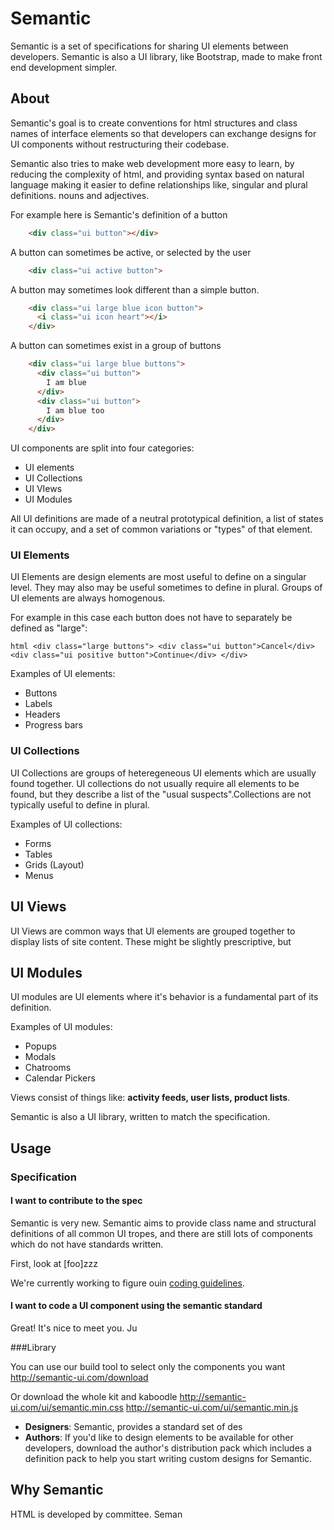 # Semantic

Semantic is a set of specifications for sharing UI elements between developers. Semantic is also a UI library, like Bootstrap, made to make front end development simpler.

## About
Semantic's goal is to create conventions for html structures and class names of interface elements so that developers can exchange designs for UI components without restructuring their codebase. 

Semantic also tries to make web development more easy to learn, by reducing the complexity of html, and providing syntax based on natural language making it easier to define relationships like, singular and plural definitions. nouns and adjectives.

For example here is Semantic's definition of a button

```html
    <div class="ui button"></div>
```
A button can sometimes be active, or selected by the user

``` html
    <div class="ui active button">
```

A button may sometimes look different than a simple button. 
``` html
    <div class="ui large blue icon button">
      <i class="ui icon heart"></i>
    </div>
```

A button can sometimes exist in a group of buttons
``` html
    <div class="ui large blue buttons">
      <div class="ui button">
        I am blue
      </div>
      <div class="ui button">
        I am blue too
      </div>
    </div>
```

UI components are split into four categories: 
* UI elements
* UI Collections
* UI VIews
* UI Modules

All UI definitions are made of a neutral prototypical definition, a list of states it can occupy, and a set of common variations or "types" of that element. 

### UI Elements
UI Elements are design elements are most useful to define on a singular level. They may also may be useful sometimes to define in plural. Groups of UI elements are always homogenous.

For example in this case each button does not have to separately be defined as "large":

`` html
    <div class="large buttons">
      <div class="ui button">Cancel</div>
      <div class="ui positive button">Continue</div>
    </div>
``

Examples of UI elements:
* Buttons
* Labels
* Headers
* Progress bars


### UI Collections
UI Collections are groups of heteregeneous UI elements which are usually found together. UI collections do not usually require all elements to be found, but they describe a list of the "usual suspects".Collections are not typically useful to define in plural.

Examples of UI collections: 
* Forms
* Tables
* Grids (Layout)
* Menus
 
## UI Views
UI Views are common ways that UI elements are grouped together to display lists of site content. These might be slightly prescriptive, but 


## UI Modules

UI modules are UI elements where it's behavior is a fundamental part of its definition.

Examples of UI modules:
* Popups
* Modals
* Chatrooms
* Calendar Pickers

Views consist of things like: **activity feeds, user lists, product lists**. 

Semantic is also a UI library, written to match the specification.


## Usage

### Specification

#### I want to contribute to the spec

Semantic is very new. Semantic aims to provide class name and structural definitions of all common UI tropes, and there are still lots of components which do not have standards written. 

First, look at [foo]zzz

We're currently working to figure ouin [coding guidelines](http://semantic-ui.com/guidelines).

#### I want to code a UI component using the semantic standard

Great! It's nice to meet you. Ju



###Library

You can use our build tool to select only the components you want
  http://semantic-ui.com/download

Or download the whole kit and kaboodle
  http://semantic-ui.com/ui/semantic.min.css
  http://semantic-ui.com/ui/semantic.min.js
  


  
  

* **Designers**: Semantic, provides a standard set of des
* **Authors**: If you'd like to design elements to be available for other developers, download the author's distribution pack which includes a definition pack to help you start writing custom designs for Semantic.

Why Semantic
-------------

HTML is developed by committee. Seman
